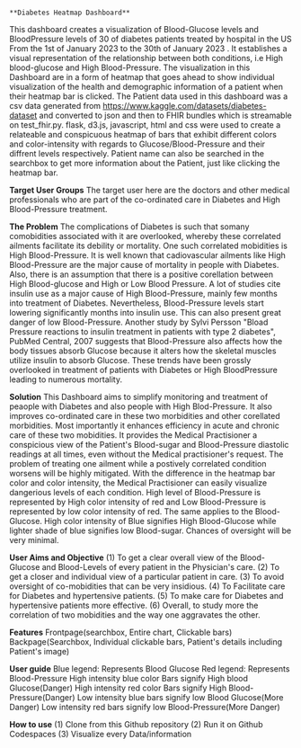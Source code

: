                                                                                **Diabetes Heatmap Dashboard**

This dashboard creates a visualization of Blood-Glucose levels and BloodPressure levels of 30 of diabetes patients treated by hospital in the US From the 1st of January 2023 to the 30th of January 2023  . It establishes a visual representation of the relationship between both conditions, i.e High blood-glucose and High Blood-Pressure.  The visualization in this Dashboard are in a form of heatmap that goes ahead to show individual visualization of the health and demographic information of a patient when their heatmap bar is clicked. The Patient data used in this dashboard was a csv data generated from https://www.kaggle.com/datasets/diabetes-dataset and converted to json and then to FHIR bundles which is streamable on test_fhir.py. flask, d3.js, javascript, html and css were used to create a relateable and conspicuous heatmap of bars that exhibit different colors and color-intensity with regards to Glucose/Blood-Pressure and their diffrent levels respectively. Patient name can also be searched in the searchbox to get more information about the Patient, just like clicking the heatmap bar.


**Target User Groups**
The target user here are the doctors and other medical professionals who are part of the co-ordinated care in Diabetes and High Blood-Pressure treatment.

**The Problem**
The complications of Diabetes is such that somany comobidities associated with it are overlooked, whereby these correlated ailments facilitate its debility or mortality. One such correlated mobidities is High Blood-Pressure. It is well known that cadiovascular ailments like High Blood-Pressure are the major cause of mortality in people with Diabetes. Also, there is an assumption that there is a positive corellation between High Blood-glucose and High or Low Blood Pressure. A lot of studies cite insulin use as a major cause of High Blood-Pressure, mainly few months into treatment of Diabetes. Nevertheless, Blood-Pressure levels start lowering significantly months into insulin use. This can also present great danger of low Blood-Pressure. Another study by Sylvi Persson "Bload Pressure reactions to insulin treatment in patients with type 2 diabetes", PubMed Central, 2007 suggests that Blood-Pressure also affects how the body tissues absorb Glucose because it alters how the skeletal muscles utilize insulin to absorb Glucose. These trends have been grossly overlooked in treatment of patients with Diabetes or High BloodPressure leading to numerous mortality.

**Solution**
This Dashboard aims to simplify monitoring and treatment of peaople with Diabetes and also people with High Blod-Pressure. It also improves co-ordinated care in these two morbidities and other corellated morbidities. Most importantly it enhances efficiency in acute and chronic care of these two mobidities. It provides the Medical Practisioner a conspicious view of the Patient's Blood-sugar and Blood-Pressure diastolic readings at all times, even without the Medical practisioner's request. The problem of treating one ailment while a postively correlated condition worsens will be highly mitigated. With the difference in the heatmap bar color and color intensity, the Medical Practisioner can easily visualize dangerious levels of each condition. High level of Blood-Pressure is represented by High color intensity of red and Low Blood-Pressure is represented by low color intensity of red. The same applies to the Blood-Glucose. High color intensity of Blue signifies High Blood-Glucose while lighter shade of blue signifies low Blood-sugar. Chances of oversight will be very minimal.

**User Aims and Objective**
(1) To get a clear overall view of the Blood-Glucose and Blood-Levels of every patient in the Physician's care.
(2) To get a closer and individual view of a particular patient in care.
(3) To avoid oversight of co-mobidities that can be very insidious.
(4) To Facilitate care for Diabetes and hypertensive patients.
(5) To make care for Diabetes and hypertensive patients more effective.
(6) Overall, to study more the correlation of two mobidities and the way one aggravates the other.

**Features**
Frontpage(searchbox, Entire chart, Clickable bars)
Backpage(Searchbox, Individual clickable bars, Patient's details including Patient's image)

**User guide**
Blue legend: Represents Blood Glucose
Red legend: Represents Blood-Pressure
High intensity blue color Bars signify High blood Glucose(Danger)
High intensity red color Bars signify High Blood-Pressure(Danger)
Low intensity blue bars signify low Blood Glucose(More Danger)
Low intensity red bars signify low Blood-Pressure(More Danger)

**How to use**
(1) Clone from this Github repository
(2) Run it on Github Codespaces
(3) Visualize every Data/information


